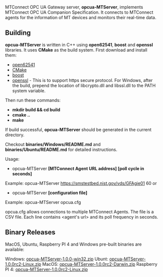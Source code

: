 MTConnect OPC UA Gateway server, **opcua-MTServer**, implements MTConnect OPC UA Companion Specification. It connects to MTConnect agents for the information of MT devices and monitors their real-time data.

Building
-------

**opcua-MTServer** is written in C++ using **open62541**, **boost** and **openssl** libraries. It uses **CMake** as the build system. First download and install them:

- [open62541](https://open62541.org/)
- [CMake](https://cmake.org)
- [boost](https://www.boost.org)
- [openssl](https://www.openssl.org) - This is to support https secure protocol. For Windows, after the build, prepend the location of libcrypto.dll and libssl.dll to the PATH system variable.

Then run these commands:

- **mkdir build && cd build**
- **cmake ..**
- **make**

If build successful, **opcua-MTServer** should be generated in the current directory.

Checkout **binaries/Windows/README.md** and **binaries/Ubuntu/README.md** for detailed instructions.

Usage:

- opcua-MTServer **[MTConnect Agent URL address] [poll cycle in seconds]**
  
Example:  opcua-MTServer https://smstestbed.nist.gov/vds/GFAgie01 60
or

- opcua-MTServer **[configuration file]**

Example:  opcua-MTServer opcua.cfg

opcua.cfg allows connections to multiple MTConnect Agents. The file is a CSV file. Each line contains <agent's url> and its poll frequency in seconds.

Binary Releases 
-------

MacOS, Ubuntu, Raspberry PI 4 and Windows pre-built binaries are available:

Windows: [opcua-MTServer-1.0.0-win32.zip](https://github.com/mtconnect/open62541_ua_server/files/3993033/opcua-MTServer-1.0.0-win32.zip)
Ubunt: [opcua-MTServer-1.0.0rc2-Linux.zip](https://github.com/mtconnect/open62541_ua_server/files/3993002/opcua-MTServer-1.0.0rc2-Linux.zip)
MacOS: [opcua-MTServer-1.0.0rc2-Darwin.zip](https://github.com/mtconnect/open62541_ua_server/files/3992997/opcua-MTServer-1.0.0rc2-Darwin.zip)
Raspberry PI 4: [opcua-MTServer-1.0.0rc2-Linux.zip](https://github.com/mtconnect/open62541_ua_server/files/3993028/opcua-MTServer-1.0.0rc2-Linux.zip)

